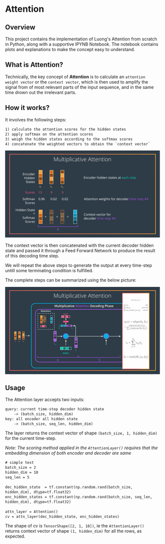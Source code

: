 # Attention 

## Overview
This project contains the implementation of Luong's Attention from scratch in Python, along with a supportive IPYNB Notebook. The notebook contains plots and explanations to make the concept easy to understand.

## What is Attention?

Technically, the key concept of __Attention__ is to calculate an `attention weight vector` or the `context vector`, which is then used to amplify the signal from of most relevant parts of the input sequence, and in the same time drown out the irrelevant parts.

## How it works?

It involves the following steps:

    1) calculate the attention scores for the hidden states
    2) apply softmax on the attention scores
    3) weigh the hidden states according to the softmax scores
    4) concatenate the weighted vectors to obtain the `context vector`

<img src='images/context vector.jpg'>

The context vector is then concatenated with the current decoder hidden state and passed it through a Feed Forward Network to produce the result of this decoding time step. 

We will repeat the above steps to generate the output at every time-step untill some terminating condition is fulfilled.

The complete steps can be summarized using the below picture:

<img src='images/final.jpg'>


## Usage

The Attention layer accepts two inputs:

    query: current time-step decoder hidden state  
        -> (batch_size, hidden_dim) 
    key: all encoder all hidden state           
        -> (batch_size, seq_len, hidden_dim) 
        
The layer returns the context vector of shape `(batch_size, 1, hidden_dim)` for the current time-step.
                
*Note: The scoring method applied in the `AttentionLayer()` requires that the embedding dimension of both encoder and decoder are same*

```
# simple test
batch_size = 2
hidden_dim = 10
seq_len = 5

dec_hidden_state  = tf.constant(np.random.rand(batch_size, hidden_dim), dtype=tf.float32)
enc_hidden_states = tf.constant(np.random.rand(batch_size, seq_len, hidden_dim), dtype=tf.float32) 

attn_layer = Attention()
cv = attn_layer(dec_hidden_state, enc_hidden_states)
```

The shape of cv is `TensorShape([2, 1, 10])`, ie the `AttentionLayer()` returns context vector of shape `(1, hidden_dim)` for all the rows, as expected.

